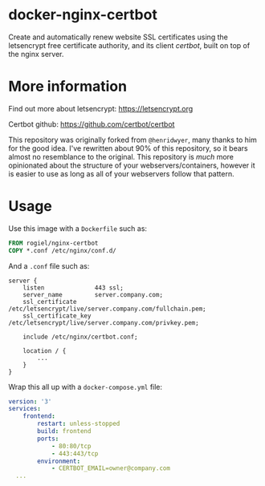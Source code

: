 # docker-nginx-certbot
Create and automatically renew website SSL certificates using the letsencrypt free certificate authority, and its client *certbot*, built on top of the nginx server.

# More information

Find out more about letsencrypt: https://letsencrypt.org

Certbot github: https://github.com/certbot/certbot

This repository was originally forked from `@henridwyer`, many thanks to him for the good idea.  I've rewritten about 90% of this repository, so it bears almost no resemblance to the original.  This repository is _much_ more opinionated about the structure of your webservers/containers, however it is easier to use as long as all of your webservers follow that pattern.

# Usage

Use this image with a `Dockerfile` such as:
```Dockerfile
FROM rogiel/nginx-certbot
COPY *.conf /etc/nginx/conf.d/
```

And a `.conf` file such as:
```nginx
server {
    listen              443 ssl;
    server_name         server.company.com;
    ssl_certificate     /etc/letsencrypt/live/server.company.com/fullchain.pem;
    ssl_certificate_key /etc/letsencrypt/live/server.company.com/privkey.pem;

    include /etc/nginx/certbot.conf;

    location / {
        ...
    }
}
```

Wrap this all up with a `docker-compose.yml` file:
```yml
version: '3'
services:
    frontend:
        restart: unless-stopped
        build: frontend
        ports:
            - 80:80/tcp
            - 443:443/tcp
        environment:
            - CERTBOT_EMAIL=owner@company.com
  ...
```
